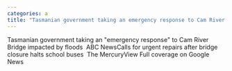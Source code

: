 ```yaml
---
categories: a
title: "Tasmanian government taking an emergency response to Cam River Bridge impacted by floods  ABC News"
---
```

Tasmanian government taking an "emergency response" to Cam River Bridge impacted by floods&nbsp;&nbsp;ABC NewsCalls for urgent repairs after bridge closure halts school buses&nbsp;&nbsp;The MercuryView Full coverage on Google News